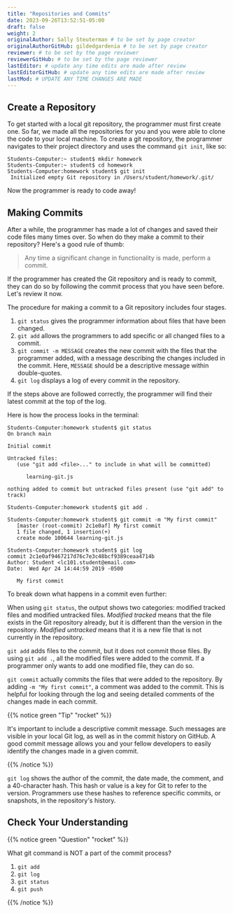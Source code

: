 ```yaml
---
title: "Repositories and Commits"
date: 2023-09-26T13:52:51-05:00
draft: false
weight: 2
originalAuthor: Sally Steuterman # to be set by page creator
originalAuthorGitHub: gildedgardenia # to be set by page creator
reviewer: # to be set by the page reviewer
reviewerGitHub: # to be set by the page reviewer
lastEditor: # update any time edits are made after review
lastEditorGitHub: # update any time edits are made after review
lastMod: # UPDATE ANY TIME CHANGES ARE MADE
---
```


## Create a Repository

To get started with a local git repository, the programmer must first create one. So far, we made all the repositories for you and you were able to clone the code to your local machine.
To create a git repository, the programmer navigates to their project directory and uses the command `git init`, like so:

```console
Students-Computer:~ student$ mkdir homework
Students-Computer:~ student$ cd homework
Students-Computer:homework student$ git init
 Initialized empty Git repository in /Users/student/homework/.git/
```

Now the programmer is ready to code away!

## Making Commits

After a while, the programmer has made a lot of changes and saved their code files many times over.
So when do they make a commit to their repository? Here's a good rule of thumb:

> Any time a significant change in functionality is made, perform a commit.

If the programmer has created the Git repository and is ready to commit, they can do so by following the commit process that you have seen before. Let's review it now. 

The procedure for making a commit to a Git repository includes four stages.

1. `git status` gives the programmer information about files that have been changed.
1. `git add` allows the programmers to add specific or all changed files to a commit.
1. `git commit -m MESSAGE` creates the new commit with the files that the programmer added, with a message describing the changes included in the commit. Here, `MESSAGE` should be a descriptive message within double-quotes.
1. `git log` displays a log of every commit in the repository.

If the steps above are followed correctly, the programmer will find their latest commit at the top of the log.

Here is how the process looks in the terminal:

```console
Students-Computer:homework student$ git status
On branch main

Initial commit

Untracked files:
   (use "git add <file>..." to include in what will be committed)

      learning-git.js

nothing added to commit but untracked files present (use "git add" to track)

Students-Computer:homework student$ git add .

Students-Computer:homework student$ git commit -m "My first commit"
   [master (root-commit) 2c1e0af] My first commit
   1 file changed, 1 insertion(+)
   create mode 100644 learning-git.js

Students-Computer:homework student$ git log
commit 2c1e0af9467217d76c7e3c48bcf9389ceaa4714b
Author: Student <lc101.student@email.com>
Date:  Wed Apr 24 14:44:59 2019 -0500

   My first commit
```

To break down what happens in a commit even further:

When using `git status`, the output shows two categories: modified tracked files and modified untracked files.
*Modified tracked* means that the file exists in the Git repository already, but it is different than the version in the repository.
*Modified untracked* means that it is a new file that is not currently in the repository.

`git add` adds files to the commit, but it does not commit those files.
By using `git add .`, all the modified files were added to the commit.
If a programmer only wants to add one modified file, they can do so.

`git commit` actually commits the files that were added to the repository.
By adding `-m "My first commit"`, a comment was added to the commit.
This is helpful for looking through the log and seeing detailed comments of the changes made in each commit.

{{% notice green "Tip" "rocket" %}}

It's important to include a descriptive commit message. Such messages are visible in your local Git log, as well as in the commit history on GitHub. A good commit message allows you and your fellow developers to easily identify the changes made in a given commit.

{{% /notice %}}

`git log` shows the author of the commit, the date made, the comment, and a 40-character hash.
This hash or value is a key for Git to refer to the version.
Programmers use these hashes to reference specific commits, or snapshots, in the repository's history.

## Check Your Understanding

{{% notice green "Question" "rocket" %}}

What git command is NOT a part of the commit process?

1. `git add`
1. `git log`
1. `git status`
1. `git push`

{{% /notice %}}